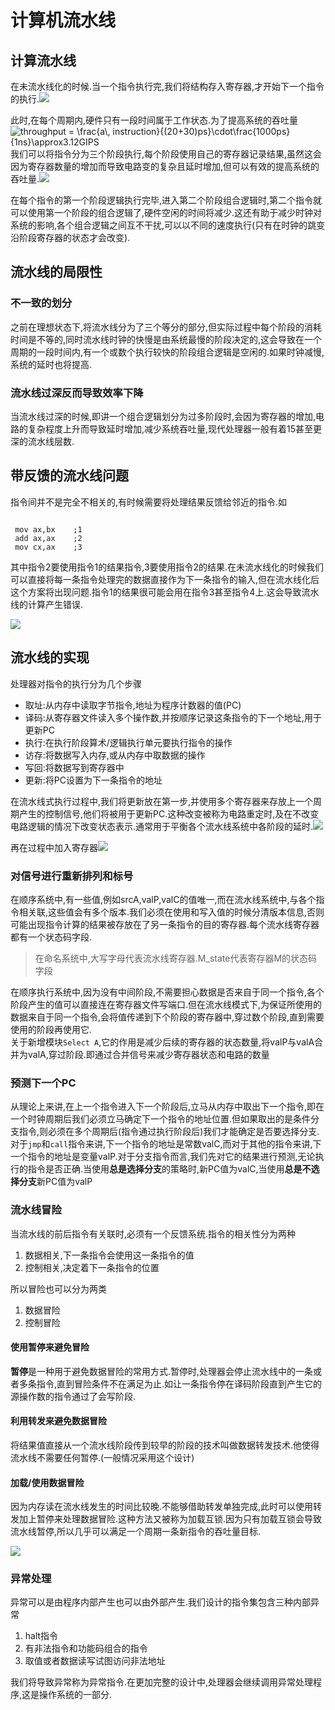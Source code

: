 # 计算机流水线

## 计算流水线

在未流水线化的时候.当一个指令执行完,我们将结构存入寄存器,才开始下一个指令的执行.![](./img/未流水化.png)

此时,在每个周期内,硬件只有一段时间属于工作状态.为了提高系统的吞吐量
<img src="https://latex.codecogs.com/gif.latex?throughput&space;=&space;\frac{a\,&space;instruction}{(20&plus;30)ps}\cdot\frac{1000ps}{1ns}\approx3.12GIPS" title="throughput = \frac{a\, instruction}{(20+30)ps}\cdot\frac{1000ps}{1ns}\approx3.12GIPS" />
我们可以将指令分为三个阶段执行,每个阶段使用自己的寄存器记录结果,虽然这会因为寄存器数量的增加而导致电路变的复杂且延时增加,但可以有效的提高系统的吞吐量.![](./img/三阶段流水线.png)

在每个指令的第一个阶段逻辑执行完毕,进入第二个阶段组合逻辑时,第二个指令就可以使用第一个阶段的组合逻辑了,硬件空闲的时间将减少.这还有助于减少时钟对系统的影响,各个组合逻辑之间互不干扰,可以以不同的速度执行(只有在时钟的跳变沿阶段寄存器的状态才会改变).

## 流水线的局限性

### 不一致的划分

之前在理想状态下,将流水线分为了三个等分的部分,但实际过程中每个阶段的消耗时间是不等的,同时流水线时钟的快慢是由系统最慢的阶段决定的,这会导致在一个周期的一段时间内,有一个或数个执行较快的阶段组合逻辑是空闲的.如果时钟减慢,系统的延时也将提高.

### 流水线过深反而导致效率下降

当流水线过深的时候,即讲一个组合逻辑划分为过多阶段时,会因为寄存器的增加,电路的复杂程度上升而导致延时增加,减少系统吞吐量,现代处理器一般有着15甚至更深的流水线层数.

## 带反馈的流水线问题

指令间并不是完全不相关的,有时候需要将处理结果反馈给邻近的指令.如

```assembly

 mov ax,bx    ;1
 add ax,ax    ;2
 mov cx,ax    ;3
```

其中指令2要使用指令1的结果指令,3要使用指令2的结果.在未流水线化的时候我们可以直接将每一条指令处理完的数据直接作为下一条指令的输入,但在流水线化后这个方案将出现问题.指令1的结果很可能会用在指令3甚至指令4上.这会导致流水线的计算产生错误.

![](img/待反馈的流水线.png)

## 流水线的实现

处理器对指令的执行分为几个步骤

- 取址:从内存中读取字节指令,地址为程序计数器的值(PC)
- 译码:从寄存器文件读入多个操作数,并按顺序记录这条指令的下一个地址,用于更新PC
- 执行:在执行阶段算术/逻辑执行单元要执行指令的操作
- 访存:将数据写入内存,或从内存中取数据的操作
- 写回:将数据写到寄存器中
- 更新:将PC设置为下一条指令的地址

在流水线式执行过程中,我们将更新放在第一步,并使用多个寄存器来存放上一个周期产生的控制信号,他们将被用于更新PC.这种改变被称为电路重定时,及在不改变电路逻辑的情况下改变状态表示.通常用于平衡各个流水线系统中各阶段的延时.![](img/SEQ+模式.png)

再在过程中加入寄存器![](img/PIPE-.png)

### 对信号进行重新排列和标号

在顺序系统中,有一些值,例如srcA,valP,valC的值唯一,而在流水线系统中,与各个指令相关联,这些值会有多个版本.我们必须在使用和写入值的时候分清版本信息,否则可能出现指令计算的结果被存放在了另一条指令的目的寄存器.每个流水线寄存器都有一个状态码字段.

> 在命名系统中,大写字母代表流水线寄存器.M_state代表寄存器M的状态码字段

在顺序执行系统中,因为没有中间阶段,不需要担心数据是否来自于同一个指令,各个阶段产生的值可以直接连在寄存器文件写端口.但在流水线模式下,为保证所使用的数据来自于同一个指令,会将值传递到下个阶段的寄存器中,穿过数个阶段,直到需要使用的阶段再使用它.<br>关于新增模块`Select A`,它的作用是减少后续的寄存器的状态数量,将valP与valA合并为valA,穿过阶段.即通过合并信号来减少寄存器状态和电路的数量

### 预测下一个PC

从理论上来讲,在上一个指令进入下一个阶段后,立马从内存中取出下一个指令,即在一个时钟周期后我们必须立马确定下一个指令的地址位置.但如果取出的是条件分支指令,则必须在多个周期后(指令通过执行阶段后)我们才能确定是否要选择分支.对于`jmp`和`call`指令来讲,下一个指令的地址是常数valC,而对于其他的指令来讲,下一个指令的地址是变量valP.对于分支指令而言,我们先对它的结果进行预测,无论执行的指令是否正确.当使用**总是选择分支**的策略时,新PC值为valC,当使用**总是不选择分支**新PC值为valP

### 流水线冒险

当流水线的前后指令有关联时,必须有一个反馈系统.指令的相关性分为两种

1. 数据相关,下一条指令会使用这一条指令的值
2. 控制相关,决定着下一条指令的位置

所以冒险也可以分为两类

1. 数据冒险
2. 控制冒险

#### 使用暂停来避免冒险

**暂停**是一种用于避免数据冒险的常用方式.暂停时,处理器会停止流水线中的一条或者多条指令,直到冒险条件不在满足为止.如让一条指令停在译码阶段直到产生它的源操作数的指令通过了会写阶段.

#### 利用转发来避免数据冒险

将结果值直接从一个流水线阶段传到较早的阶段的技术叫做数据转发技术.他使得流水线不需要任何暂停.(一般情况采用这个设计)

#### 加载/使用数据冒险

因为内存读在流水线发生的时间比较晚.不能够借助转发单独完成,此时可以使用转发加上暂停来处理数据冒险.这种方法又被称为加载互锁.因为只有加载互锁会导致流水线暂停,所以几乎可以满足一个周期一条新指令的吞吐量目标.

![](img/PIPE.png)

### 异常处理

异常可以是由程序内部产生也可以由外部产生.我们设计的指令集包含三种内部异常

1. halt指令
2. 有非法指令和功能码组合的指令
3. 取值或者数据读写试图访问非法地址

我们将导致异常称为异常指令.在更加完整的设计中,处理器会继续调用异常处理程序,这是操作系统的一部分.
